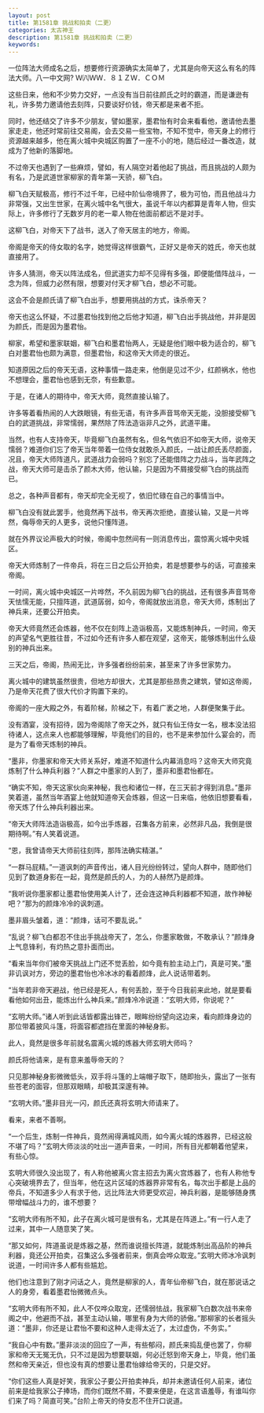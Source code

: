 ```yaml
---
layout: post
title: 第1581章 挑战和拍卖（二更）
categories: 太古神王
description: 第1581章 挑战和拍卖（二更）
keywords:
---
```


一位阵法大师成名之后，想要修行资源确实太简单了，尤其是向帝天这么有名的阵法大师。八一中文网?  Ｗ㈧ＷＷ．８１ＺＷ．ＣＯＭ

这些日来，他和不少势力交好，一点没有当日前往颜氏之时的霸道，而是谦逊有礼，许多势力邀请他去刻阵，只要谈好价钱，帝天都是来者不拒。

同时，他还结交了许多不少朋友，譬如墨家，墨君怡有时会来看看他，邀请他去墨家走走，他还时常前往交易阁，会去交易一些宝物，不知不觉中，帝天身上的修行资源越来越多，他在离火城中央城区购置了一座不小的地，随后经过一番改造，就成为了他新的落脚地。

不过帝天也遇到了一些麻烦，譬如，有人隔空对着他起了挑战，而且挑战的人颇为有名，乃是武道世家柳家的青年第一天骄，柳飞白。

柳飞白天赋极高，修行不过千年，已经中阶仙帝境界了，极为可怕，而且他战斗力非常强，又出生世家，在离火城中名气很大，虽说千年以内都算是青年人物，但实际上，许多修行了无数岁月的老一辈人物在他面前都远不是对手。

这柳飞白，对帝天下了战书，送入了帝天居主的地方，帝阁。

帝阁是帝天的侍女取的名字，她觉得这样很霸气，正好又是帝天的姓氏，帝天也就直接用了。

许多人猜测，帝天以阵法成名，但武道实力却不见得有多强，即便能借阵战斗，一念为阵，但威力必然有限，想要对付天才柳飞白，想必不可能。

这会不会是颜氏请了柳飞白出手，想要用挑战的方式，诛杀帝天？

帝天也这么怀疑，不过墨君怡找到他之后他才知道，柳飞白出手挑战他，并非是因为颜氏，而是因为墨君怡。

柳家，希望和墨家联姻，柳飞白和墨君怡两人，无疑是他们眼中极为适合的，柳飞白对墨君怡也颇为满意，但墨君怡，和这帝天大师走的很近。

知道原因之后的帝天无语，这种事情一路走来，他倒是见过不少，红颜祸水，他也不想理会，墨君怡也感到无奈，有些歉意。

于是，在诸人的期待中，帝天大师，竟然直接认输了。

许多等着看热闹的人大跌眼镜，有些无语，有许多声音骂帝天无能，没胆接受柳飞白的武道挑战，非常懦弱，果然除了阵法造诣非凡之外，武道平庸。

当然，也有人支持帝天，毕竟柳飞白虽然有名，但名气依旧不如帝天大师，说帝天懦弱？难道你们忘了帝天当年带着一位侍女就敢杀入颜氏，一战让颜氏丢尽颜面，况且，帝天大师阵道凡，武道战力会弱吗？别忘了还能借阵之力战斗，当年武阵之战，帝天大师可是击杀了颜木大师，他认输，只是因为不屑接受柳飞白的挑战而已。

总之，各种声音都有，帝天却完全无视了，依旧忙碌在自己的事情当中。

柳飞白没有就此罢手，他竟然再下战书，帝天再次拒绝，直接认输，又是一片哗然，侮辱帝天的人更多，说他只懂阵道。

就在外界议论声极大的时候，帝阁中忽然间有一则消息传出，震惊离火城中央城区。

帝天大师炼制了一件帝兵，将在三日之后公开拍卖，若是想要参与的话，可直接来帝阁。

一时间，离火城中央城区一片哗然，不久前因为柳飞白的挑战，还有很多声音骂帝天怯懦无能，只擅阵道，武道孱弱，如今，帝阁就放出消息，帝天大师，炼制出了神兵来，还要公开拍卖。

帝天大师竟然还会炼器，他不仅在刻阵上造诣极高，又能炼制神兵，一时间，帝天的声望名气更胜往昔，不过如今还有许多人都在观望，这帝天，能够炼制出什么级别的神兵出来。

三天之后，帝阁，热闹无比，许多强者纷纷前来，甚至来了许多世家势力。

离火城中的建筑虽然很贵，但地方却很大，尤其是那些昂贵之建筑，譬如这帝阁，乃是帝天花费了很大代价才购置下来的。

帝阁的一座大殿之外，有着阶梯，阶梯之下，有着广袤之地，人群便聚集于此。

没有酒宴，没有招待，因为帝阁除了帝天之外，就只有仙王侍女一名，根本没法招待诸人，这点来人也都能够理解，毕竟他们的目的，也不是来参加什么宴会的，而是为了看帝天炼制的神兵。

“墨非，你墨家和帝天大师关系好，难道不知道什么内幕消息吗？这帝天大师究竟炼制了什么神兵利器？”人群之中墨家的人到了，墨非和墨君怡都在。

“确实不知，帝天这家伙向来神秘，我也和诸位一样，在三天前才得到消息。”墨非笑着道，虽然当年酒宴上他就知道帝天会炼器，但这一日来临，他依旧想要看看，帝天炼了什么神兵利器出来。

“帝天大师阵法造诣极高，如今出手炼器，召集各方前来，必然非凡品，我倒是很期待啊。”有人笑着说道。

“恩，我曾请帝天大师前往刻阵，那阵法确实精湛。”

“一群马屁精。”一道讽刺的声音传出，诸人目光纷纷转过，望向人群中，随即他们见到了数道身影在一起，竟然是颜氏的人，为的人赫然乃是颜烽。

“我听说你墨家都让墨君怡使用美人计了，还会连这神兵利器都不知道，故作神秘吧？”那为的颜烽冷冷的讽刺道。

墨非眉头皱着，道：“颜烽，话可不要乱说。”

“乱说？柳飞白都忍不住出手挑战帝天了，怎么，你墨家敢做，不敢承认？”颜烽身上气息锋利，有灼热之意扑面而出。

“看来当年你们被帝天挑战上门还不觉丢脸，如今竟有脸主动上门，真是可笑。”墨非讥讽对方，旁边的墨君怡也冷冰冰的看着颜烽，此人说话带着刺。

“当年若非帝天避战，他已经是死人，有何丢脸，至于今日我前来此地，就是要看看他如何出丑，能炼出什么神兵来。”颜烽冷冷说道：“玄明大师，你说呢？”

“玄明大师。”诸人听到此话皆都露出锋芒，眼眸纷纷望向这边来，看向颜烽身边的那位带着披风斗篷，将面容都遮挡在里面的神秘身影。

此人，竟然是很多年前就名震离火城的炼器大师玄明大师吗？

颜氏将他请来，是有意来羞辱帝天的？

只见那神秘身影微微低头，双手将斗篷的上端帽子取下，随即抬头，露出了一张有些苍老的面容，但那双眼睛，却极其深邃有神。

“玄明大师。”墨非目光一闪，颜氏还真将玄明大师请来了。

看来，来者不善啊。

“一个后生，炼制一件神兵，竟然闹得满城风雨，如今离火城的炼器界，已经这般不堪了吗？”玄明大师淡淡的吐出一道声音来，一时间，所有目光都朝着他望来，有些心惊。

玄明大师很久没出现了，有人称他被离火宫主招去为离火宫炼器了，也有人称他专心突破境界去了，但当年，他在这片区域的炼器界非常有名，每次出手都是上品的帝兵，不知道多少人有求于他，远比阵法大师更受欢迎，神兵利器，是能够随身携带增幅战斗力的，谁不想要？

“玄明大师有所不知，此子在离火城可是很有名，尤其是在阵道上。”有一行人走了过来，其中一人随意笑了笑。

“那又如何，阵道虽说是炼器之基，然而谁说擅长阵道，就能炼制出高品阶的神兵利器，竟还公开拍卖，召集这么多强者前来，倒真会哗众取宠。”玄明大师冰冷讽刺说道，一时间许多人都有些尴尬。

他们也注意到了刚才问话之人，竟然是柳家的人，青年仙帝柳飞白，就在那说话之人的身旁，看着墨君怡微微点头。

“玄明大师有所不知，此人不仅哗众取宠，还懦弱怯战，我家柳飞白数次战书来帝阁之中，他避而不战，甚至主动认输，哪里有身为大师的骄傲。”那柳家的长者摇头道：“墨非，你还是让君怡不要和这种人走得太近了，太过虚伪，不务实。”

“我自心中有数。”墨非淡淡的回应了一声，有些郁闷，颜氏来捣乱便也罢了，你柳家和帝天无冤无仇，只不过是因为想要联姻，何必迁怒到帝天身上，毕竟，他们虽然和帝天亲近，但也没有真的想要让墨君怡嫁给帝天的，只是交好。

“你们这些人真是好笑，我家公子要公开拍卖神兵，却并未邀请任何人前来，诸位前来是给我家公子捧场，而你们既然不屑，不要来便是，在这言语羞辱，有谁叫你们来了吗？简直可笑。”台阶上帝天的侍女忍不住开口说道。
